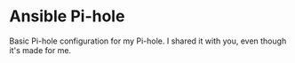 # Ansible Pi-hole

Basic Pi-hole configuration for my Pi-hole. I shared it with you, even though it's made for me.
